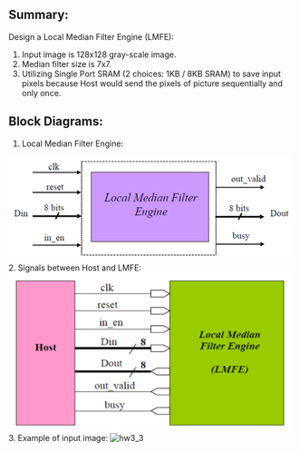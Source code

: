 ## Summary:
Design a Local Median Filter Engine (LMFE):  
1. Input image is 128x128 gray-scale image.  
2. Median filter size is 7x7.  
3. Utilizing Single Port SRAM (2 choices: 1KB / 8KB SRAM) to save input pixels because Host would send the pixels of picture sequentially and only once.

## Block Diagrams:  
1. Local Median Filter Engine:
<img src=https://github.com/02stevenyang850527/CVSD/blob/master/pics/hw3_1.png alt="LMFE" width=500 height=185>  
2. Signals between Host and LMFE:
<img src=https://github.com/02stevenyang850527/CVSD/blob/master/pics/hww3_2.png alt="hw3_2" width=500 height=280>  
3. Example of input image:  
<img src=https://github.com/02stevenyang850527/CVSD/blob/master/pics/hww3_3.png alt="hw3_3" width=500 height=350>  


